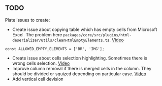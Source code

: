 ## TODO

Plate issues to create:
- Create issue about copying table which has empty cells from Microsoft Excel. The problem here `packages/core/src/plugins/html-deserializer/utils/cleanHtmlEmptyElements.ts`. [Video](https://epam-my.sharepoint.com/personal/natallia_alieva_epam_com/_layouts/15/stream.aspx?id=%2Fpersonal%2Fnatallia%5Falieva%5Fepam%5Fcom%2FDocuments%2FMicrosoft%20Teams%20Chat%20Files%2F2023%2D04%2D11%5F11h58%5F43%2Emp4)
```
const ALLOWED_EMPTY_ELEMENTS = ['BR', 'IMG'];
```
- Create issue about cells selection highlighting. Sometimes there is wrong cells selection. [Video](https://epam-my.sharepoint.com/:v:/p/dzmitry_tamashevich/Ec4ZOs-rATZHjFYZWVxjczEB649FCoYFKDV_x3RxZiWAGA?e=4hswgA)
- Improve column removal if there is merged cells in the column. They should be divided or squized depending on particular case. [Video](https://epam-my.sharepoint.com/:v:/p/dzmitry_tamashevich/ESEWq--1q6dJl6AsQQChH-YB1_TtKjJtpW_W3kRhlpFZdw)
- Add vertical cell devision
